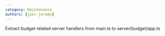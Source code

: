 ```yaml
---
category: Maintenance
authors: [joel-jeremy]
---
```


Extract budget related server handlers from main.ts to server/budget/app.ts